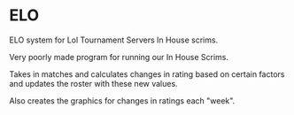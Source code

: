 # ELO
ELO system for Lol Tournament Servers In House scrims.

Very poorly made program for running our In House Scrims.

Takes in matches and calculates changes in rating based on certain factors
and updates the roster with these new values.

Also creates the graphics for changes in ratings each "week".
